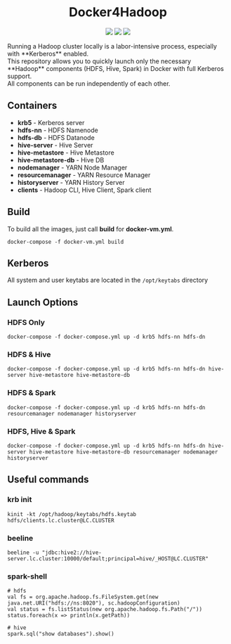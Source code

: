 <h1 align="center">Docker4Hadoop</h1>
<p align="center">
<img src="https://img.shields.io/github/last-commit/gavr-dev/docker4hadoop"/>
<a href="https://github.com/gavr-dev/docker4hadoop/tags" alt="Tag"><img src="https://img.shields.io/github/v/tag/gavr-dev/docker4hadoop"/></a>
<a href="https://github.com/gavr-dev/docker4hadoop/blob/main/LICENSE" alt="GPLv3 licensed"><img src="https://img.shields.io/badge/license-GPLv3-blue"/></a>
</p>
Running a Hadoop cluster locally is a labor-intensive process, especially with **Kerberos** enabled. <br/> 
This repository allows you to quickly launch only the necessary **Hadoop** components (HDFS, Hive, Spark) in Docker with full Kerberos support.<br/>
All components can be run independently of each other.

## Containers
- **krb5** - Kerberos server
- **hdfs-nn** - HDFS Namenode
- **hdfs-db** - HDFS Datanode
- **hive-server** - Hive Server
- **hive-metastore** - Hive Metastore
- **hive-metastore-db** - Hive DB
- **nodemanager** - YARN Node Manager
- **resourcemanager** - YARN Resource Manager
- **historyserver** - YARN History Server
- **clients** - Hadoop CLI, Hive Client, Spark client

## Build
To build all the images, just call **build** for **docker-vm.yml**.
```shell
docker-compose -f docker-vm.yml build 
```
## Kerberos
All system and user keytabs are located in the ```/opt/keytabs``` directory

## Launch Options
### HDFS Only
```shell
docker-compose -f docker-compose.yml up -d krb5 hdfs-nn hdfs-dn
```
### HDFS & Hive
```shell
docker-compose -f docker-compose.yml up -d krb5 hdfs-nn hdfs-dn hive-server hive-metastore hive-metastore-db
```
### HDFS & Spark
```shell
docker-compose -f docker-compose.yml up -d krb5 hdfs-nn hdfs-dn resourcemanager nodemanager historyserver
```
### HDFS, Hive & Spark
```shell
docker-compose -f docker-compose.yml up -d krb5 hdfs-nn hdfs-dn hive-server hive-metastore hive-metastore-db resourcemanager nodemanager historyserver 
```

## Useful commands
### krb init
```shell
kinit -kt /opt/hadoop/keytabs/hdfs.keytab hdfs/clients.lc.cluster@LC.CLUSTER
```
### beeline
```shell
beeline -u "jdbc:hive2://hive-server.lc.cluster:10000/default;principal=hive/_HOST@LC.CLUSTER"
```
### spark-shell
```
# hdfs
val fs = org.apache.hadoop.fs.FileSystem.get(new java.net.URI("hdfs://ns:8020"), sc.hadoopConfiguration)
val status = fs.listStatus(new org.apache.hadoop.fs.Path("/"))
status.foreach(x => println(x.getPath))

# hive
spark.sql("show databases").show()
```